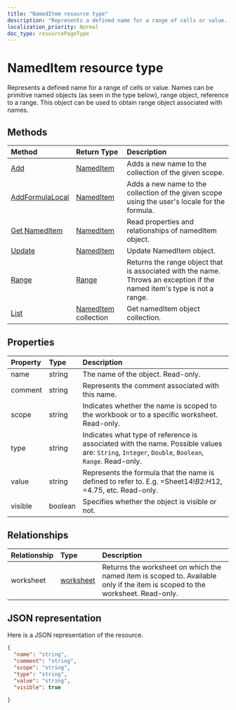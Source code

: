 ```yaml
---
title: "NamedItem resource type"
description: "Represents a defined name for a range of cells or value. Names can be primitive named objects (as seen in the type below), range object, reference to a range. This object can be used to obtain range object associated with names."
localization_priority: Normal
doc_type: resourcePageType
---
```


# NamedItem resource type

Represents a defined name for a range of cells or value. Names can be primitive named objects (as seen in the type below), range object, reference to a range. This object can be used to obtain range object associated with names.


## Methods

| Method		   | Return Type	|Description|
|:---------------|:--------|:----------|
|[Add](../api/nameditem-add.md)|[NamedItem](nameditem.md)|Adds a new name to the collection of the given scope.|
|[AddFormulaLocal](../api/nameditem-addformulalocal.md)|[NamedItem](nameditem.md)|Adds a new name to the collection of the given scope using the user's locale for the formula.|
|[Get NamedItem](../api/nameditem-get.md) | [NamedItem](nameditem.md) |Read properties and relationships of namedItem object.|
|[Update](../api/nameditem-update.md) | [NamedItem](nameditem.md)	|Update NamedItem object. |
|[Range](../api/nameditem-range.md)|[Range](range.md)|Returns the range object that is associated with the name. Throws an exception if the named item's type is not a range.|
|[List](../api/nameditem-list.md) | [NamedItem](nameditem.md) collection |Get namedItem object collection. |

## Properties
| Property	   | Type	|Description|
|:---------------|:--------|:----------|
|name|string|The name of the object. Read-only.|
|comment|string|Represents the comment associated with this name.|
|scope|string|Indicates whether the name is scoped to the workbook or to a specific worksheet. Read-only.|
|type|string|Indicates what type of reference is associated with the name. Possible values are: `String`, `Integer`, `Double`, `Boolean`, `Range`. Read-only.|
|value|string|Represents the formula that the name is defined to refer to. E.g. =Sheet14!$B$2:$H$12, =4.75, etc. Read-only.|
|visible|boolean|Specifies whether the object is visible or not.|

## Relationships
| Relationship	   | Type	|Description|
|:---------------|:--------|:----------|
|worksheet|[worksheet](worksheet.md)|Returns the worksheet on which the named item is scoped to. Available only if the item is scoped to the worksheet. Read-only.|

## JSON representation

Here is a JSON representation of the resource.

<!-- {
  "blockType": "resource",
  "optionalProperties": [

  ],
  "@odata.type": "microsoft.graph.namedItem"
}-->

```json
{
  "name": "string",
  "comment": "string",
  "scope": "string",
  "type": "string",
  "value": "string",
  "visible": true
  
}

```

<!-- uuid: 8fcb5dbc-d5aa-4681-8e31-b001d5168d79
2015-10-25 14:57:30 UTC -->
<!-- {
  "type": "#page.annotation",
  "description": "NamedItem resource",
  "keywords": "",
  "section": "documentation",
  "tocPath": ""
}-->
